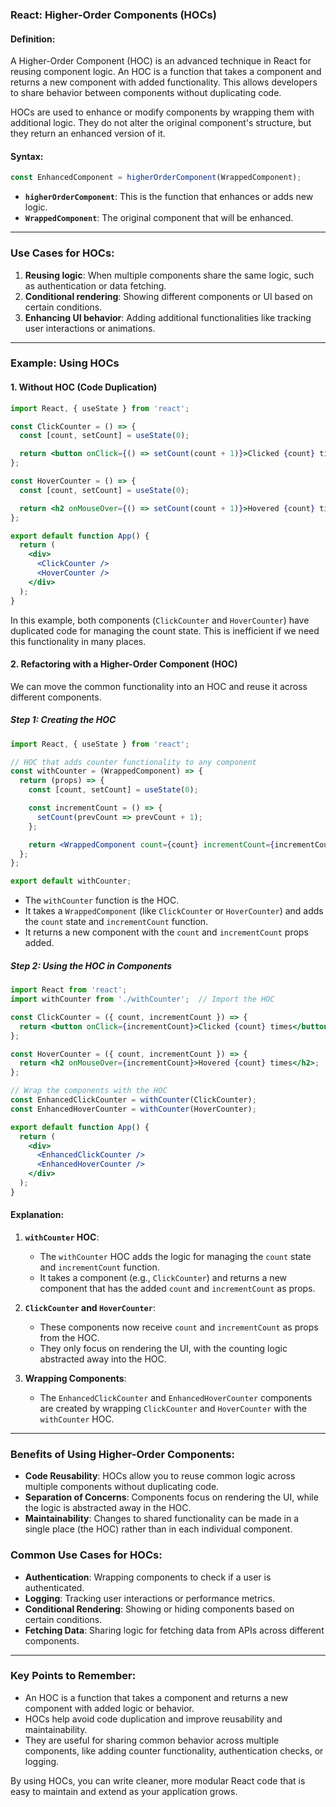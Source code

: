 ### **React: Higher-Order Components (HOCs)**

#### **Definition:**
A Higher-Order Component (HOC) is an advanced technique in React for reusing component logic. An HOC is a function that takes a component and returns a new component with added functionality. This allows developers to share behavior between components without duplicating code.

HOCs are used to enhance or modify components by wrapping them with additional logic. They do not alter the original component's structure, but they return an enhanced version of it.

#### **Syntax:**
```jsx
const EnhancedComponent = higherOrderComponent(WrappedComponent);
```
- **`higherOrderComponent`**: This is the function that enhances or adds new logic.
- **`WrappedComponent`**: The original component that will be enhanced.

---

### **Use Cases for HOCs:**
1. **Reusing logic**: When multiple components share the same logic, such as authentication or data fetching.
2. **Conditional rendering**: Showing different components or UI based on certain conditions.
3. **Enhancing UI behavior**: Adding additional functionalities like tracking user interactions or animations.

---

### **Example: Using HOCs**

#### **1. Without HOC (Code Duplication)**

```jsx
import React, { useState } from 'react';

const ClickCounter = () => {
  const [count, setCount] = useState(0);

  return <button onClick={() => setCount(count + 1)}>Clicked {count} times</button>;
};

const HoverCounter = () => {
  const [count, setCount] = useState(0);

  return <h2 onMouseOver={() => setCount(count + 1)}>Hovered {count} times</h2>;
};

export default function App() {
  return (
    <div>
      <ClickCounter />
      <HoverCounter />
    </div>
  );
}
```
In this example, both components (`ClickCounter` and `HoverCounter`) have duplicated code for managing the count state. This is inefficient if we need this functionality in many places.

#### **2. Refactoring with a Higher-Order Component (HOC)**

We can move the common functionality into an HOC and reuse it across different components.

##### **Step 1: Creating the HOC**

```jsx
import React, { useState } from 'react';

// HOC that adds counter functionality to any component
const withCounter = (WrappedComponent) => {
  return (props) => {
    const [count, setCount] = useState(0);

    const incrementCount = () => {
      setCount(prevCount => prevCount + 1);
    };

    return <WrappedComponent count={count} incrementCount={incrementCount} {...props} />;
  };
};

export default withCounter;
```

- The `withCounter` function is the HOC.
- It takes a `WrappedComponent` (like `ClickCounter` or `HoverCounter`) and adds the `count` state and `incrementCount` function.
- It returns a new component with the `count` and `incrementCount` props added.

##### **Step 2: Using the HOC in Components**

```jsx
import React from 'react';
import withCounter from './withCounter';  // Import the HOC

const ClickCounter = ({ count, incrementCount }) => {
  return <button onClick={incrementCount}>Clicked {count} times</button>;
};

const HoverCounter = ({ count, incrementCount }) => {
  return <h2 onMouseOver={incrementCount}>Hovered {count} times</h2>;
};

// Wrap the components with the HOC
const EnhancedClickCounter = withCounter(ClickCounter);
const EnhancedHoverCounter = withCounter(HoverCounter);

export default function App() {
  return (
    <div>
      <EnhancedClickCounter />
      <EnhancedHoverCounter />
    </div>
  );
}
```

#### **Explanation:**
1. **`withCounter` HOC**:
   - The `withCounter` HOC adds the logic for managing the `count` state and `incrementCount` function.
   - It takes a component (e.g., `ClickCounter`) and returns a new component that has the added `count` and `incrementCount` as props.

2. **`ClickCounter` and `HoverCounter`**:
   - These components now receive `count` and `incrementCount` as props from the HOC.
   - They only focus on rendering the UI, with the counting logic abstracted away into the HOC.

3. **Wrapping Components**:
   - The `EnhancedClickCounter` and `EnhancedHoverCounter` components are created by wrapping `ClickCounter` and `HoverCounter` with the `withCounter` HOC.

---

### **Benefits of Using Higher-Order Components:**

- **Code Reusability**: HOCs allow you to reuse common logic across multiple components without duplicating code.
- **Separation of Concerns**: Components focus on rendering the UI, while the logic is abstracted away in the HOC.
- **Maintainability**: Changes to shared functionality can be made in a single place (the HOC) rather than in each individual component.

### **Common Use Cases for HOCs:**

- **Authentication**: Wrapping components to check if a user is authenticated.
- **Logging**: Tracking user interactions or performance metrics.
- **Conditional Rendering**: Showing or hiding components based on certain conditions.
- **Fetching Data**: Sharing logic for fetching data from APIs across different components.

---

### **Key Points to Remember:**
- An HOC is a function that takes a component and returns a new component with added logic or behavior.
- HOCs help avoid code duplication and improve reusability and maintainability.
- They are useful for sharing common behavior across multiple components, like adding counter functionality, authentication checks, or logging.

By using HOCs, you can write cleaner, more modular React code that is easy to maintain and extend as your application grows.